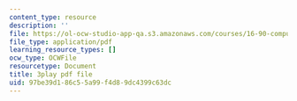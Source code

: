 ```yaml
---
content_type: resource
description: ''
file: https://ol-ocw-studio-app-qa.s3.amazonaws.com/courses/16-90-computational-methods-in-aerospace-engineering-spring-2014/97be39d186c55a99f4d89dc4399c63dc_A-qap-PTmgo.pdf
file_type: application/pdf
learning_resource_types: []
ocw_type: OCWFile
resourcetype: Document
title: 3play pdf file
uid: 97be39d1-86c5-5a99-f4d8-9dc4399c63dc
---
```

